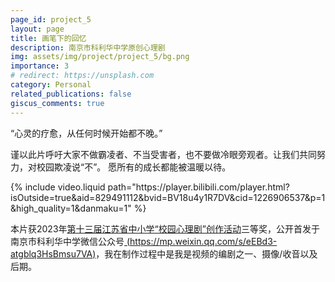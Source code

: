 ```yaml
---
page_id: project_5
layout: page
title: 画笔下的回忆
description: 南京市科利华中学原创心理剧
img: assets/img/project/project_5/bg.png
importance: 3
# redirect: https://unsplash.com
category: Personal
related_publications: false
giscus_comments: true
---
```


“心灵的疗愈，从任何时候开始都不晚。” 

谨以此片呼吁大家不做霸凌者、不当受害者，也不要做冷眼旁观者。让我们共同努力，对校园欺凌说“不”。 愿所有的成长都能被温暖以待。

<div class="container">
    {% include video.liquid path="https://player.bilibili.com/player.html?isOutside=true&aid=829491112&bvid=BV18u4y1R7DV&cid=1226906537&p=1&high_quality=1&danmaku=1" %}
</div>

本片获2023年[第十三届江苏省中小学“校园心理剧”创作活动](https://mp.weixin.qq.com/s/R6pRO_RysyqIyTwJ0458IA)三等奖，公开首发于南京市科利华中学微信公众号[ (https://mp.weixin.qq.com/s/eEBd3-atgblq3HsBmsu7VA)](https://mp.weixin.qq.com/s/eEBd3-atgblq3HsBmsu7VA)，我在制作过程中是我是视频的编剧之一、摄像/收音以及后期。
